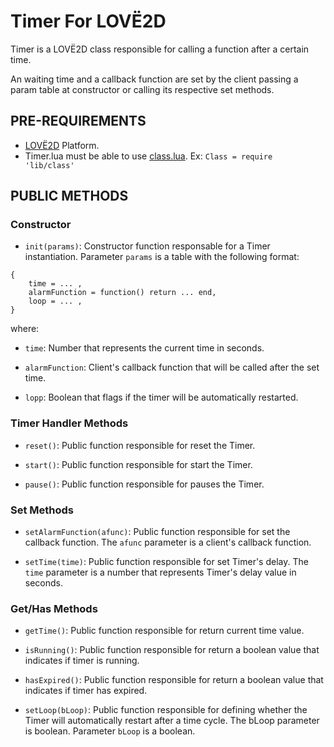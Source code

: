# Timer For LOVË2D

Timer is a LOVË2D class responsible for calling a function after a certain time.

An waiting time and a callback function are set by the client passing
a param table at constructor or calling its respective set methods.


## PRE-REQUIREMENTS

- [LOVË2D](https://love2d.org/) Platform. 
- Timer.lua must be able to use [class.lua](https://github.com/vrld/hump/blob/master/class.lua). Ex: `Class = require 'lib/class'`  


## PUBLIC METHODS

### Constructor

- `init(params)`: Constructor function responsable for a Timer instantiation. Parameter `params` is a table with the following format:

```
{
    time = ... ,
    alarmFunction = function() return ... end,
    loop = ... ,
}
```

where:

- `time`: Number that represents the current time in seconds.

- `alarmFunction`: Client's callback function that will be called after the set time.

- `lopp`: Boolean that flags if the timer will be automatically restarted.


### Timer Handler Methods

- `reset()`: Public function responsible for reset the Timer.

- `start()`: Public function responsible for start the Timer.

- `pause()`: Public function responsible for pauses the Timer.


### Set Methods

- `setAlarmFunction(afunc)`: Public function responsible for set the callback function. The `afunc` parameter is a client's callback function.

- `setTime(time)`: Public function responsible for set Timer's delay. The `time` parameter is a number that represents Timer's delay value in seconds.


### Get/Has Methods

- `getTime()`: Public function responsible for return current time value.

- `isRunning()`: Public function responsible for return a boolean value that indicates if timer is running.

- `hasExpired()`: Public function responsible for return a boolean value that indicates if timer has expired.

- `setLoop(bLoop)`: Public function responsible for defining whether the Timer will automatically restart after a time cycle. The bLoop parameter is boolean. Parameter `bLoop` is a boolean. 
